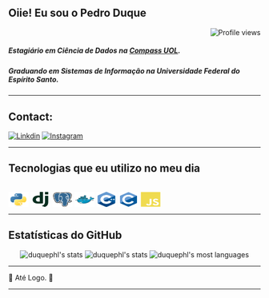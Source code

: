 ## Oiie! Eu sou o Pedro Duque

<p align="right"> <img src="https://komarev.com/ghpvc/?username=duquephl&color=yellow" alt="Profile views" /> </p>

##### Estagiário em Ciência de Dados na [Compass UOL](https://compass.uol/pt/home/).
##### Graduando em Sistemas de Informação na Universidade Federal do Espírito Santo.

* * * 
## Contact:

[![Linkdin](https://img.shields.io/badge/LinkedIn-0077B5?style=for-the-badge&logo=linkedin&logoColor=white)](https://www.linkedin.com/in/duquephl/)
[![Instagram](https://img.shields.io/badge/Instagram-E4405F?style=for-the-badge&logo=instagram&logoColor=white)](https://www.instagram.com/duquephl/)

* * * 
## Tecnologias que eu utilizo no meu dia
<div style="display: inline_block"><br>
  <img align="center" alt="duquephl-Python" height="30" width="40" src="https://raw.githubusercontent.com/devicons/devicon/master/icons/python/python-original.svg">
  <img align="center" alt="duquephl-Dj" height="30" width="40" src="https://raw.githubusercontent.com/devicons/devicon/master/icons/django/django-plain.svg">
  <img align="center" alt="duquephl-Psql" height="30" width="40" src="https://raw.githubusercontent.com/devicons/devicon/master/icons/postgresql/postgresql-original.svg">
  <img align="center" alt="duquephl-Docker" height="30" width="40" src="https://raw.githubusercontent.com/devicons/devicon/master/icons/docker/docker-original.svg">
  <img align="center" alt="duquephl-CPP" height="30" width="40" src="https://github.com/devicons/devicon/blob/master/icons/cplusplus/cplusplus-original.svg">
 <img align="center" alt="duquephl-C" height="30" width="40" src="https://github.com/devicons/devicon/blob/master/icons/c/c-original.svg">
  <img align="center" alt="duquephl-Js" height="30" width="40" src="https://raw.githubusercontent.com/devicons/devicon/master/icons/javascript/javascript-plain.svg">
</div>

* * * 
## Estatísticas do GitHub

<div>
 <p align="center">
<img width="530em" src="https://github-readme-stats.vercel.app/api?username=duquephl&show_icons=true&include_all_commits=true&theme=dark&hide_border=true&count_private=true" alt="duquephl's stats"/>
<img width="530em" src="https://github-readme-streak-stats.herokuapp.com/?user=duquephl&theme=dark&hide_border=true&count_private=true" alt="duquephl's stats"/>
<img width="530em" src="https://github-readme-stats.vercel.app/api/top-langs/?username=duquephl&layout=compact&theme=dark&langs_count=10&hide_border=true&count_private=true" alt="duquephl's most languages"/>
</p>
</div>

* * *

 👋 Até Logo. 👋

* * *
